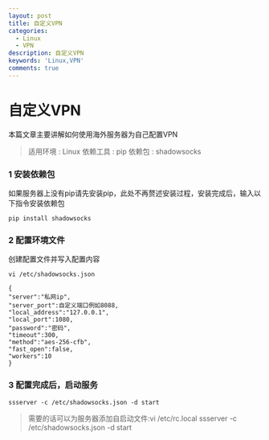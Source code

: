 ```yaml
---
layout: post
title: 自定义VPN
categories:
  - Linux
  - VPN
description: 自定义VPN
keywords: 'Linux,VPN'
comments: true
---
```


# 自定义VPN
本篇文章主要讲解如何使用海外服务器为自己配置VPN
> 适用环境 : Linux
> 依赖工具 : pip
> 依赖包 : shadowsocks

### 1 安装依赖包
如果服务器上没有pip请先安装pip，此处不再赘述安装过程，安装完成后，输入以下指令安装依赖包
```
pip install shadowsocks
```
### 2 配置环境文件
创建配置文件并写入配置内容
```
vi /etc/shadowsocks.json

{
"server":"私网ip",
"server_port":自定义端口例如8088,
"local_address":"127.0.0.1",
"local_port":1080,
"password":"密码",
"timeout":300,
"method":"aes-256-cfb",
"fast_open":false,
"workers":10 
}
```
### 3 配置完成后，启动服务
```
ssserver -c /etc/shadowsocks.json -d start
```
> 需要的话可以为服务器添加自启动文件:vi /etc/rc.local
ssserver -c /etc/shadowsocks.json -d start





















































